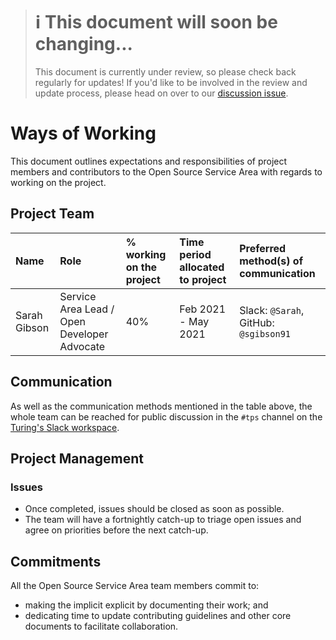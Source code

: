 > # ℹ️ This document will soon be changing...
>
> This document is currently under review, so please check back regularly for updates!
> If you'd like to be involved in the review and update process, please head on over to our [discussion issue](https://github.com/sgibson91/open-practices-toolkit/issues/32).

# Ways of Working

This document outlines expectations and responsibilities of project members and contributors to the Open Source Service Area with regards to working on the project.

## Project Team

| Name         | Role                                        | % working on the project | Time period allocated to project | Preferred method(s) of communication  |
| :----------- | :------------------------------------------ | :----------------------- | :------------------------------- | :------------------------------------ |
| Sarah Gibson | Service Area Lead / Open Developer Advocate | 40%                      | Feb 2021 - May 2021              | Slack: `@Sarah`, GitHub: `@sgibson91` |

## Communication

As well as the communication methods mentioned in the table above, the whole team can be reached for public discussion in the `#tps` channel on the [Turing's Slack workspace](https://alan-turing-institute.slack.com).

## Project Management

### Issues

* Once completed, issues should be closed as soon as possible.
* The team will have a fortnightly catch-up to triage open issues and agree on priorities before the next catch-up.

## Commitments

All the Open Source Service Area team members commit to:

* making the implicit explicit by documenting their work; and
* dedicating time to update contributing guidelines and other core documents to facilitate collaboration.
